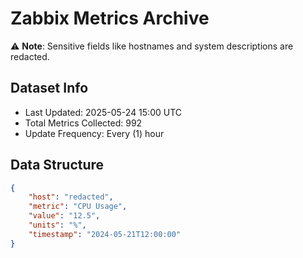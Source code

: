 # Zabbix Metrics Archive

⚠️ **Note**: Sensitive fields like hostnames and system descriptions are redacted.

## Dataset Info
- Last Updated: 2025-05-24 15:00 UTC
- Total Metrics Collected: 992
- Update Frequency: Every (1) hour

## Data Structure
```json
{
    "host": "redacted",
    "metric": "CPU Usage",
    "value": "12.5",
    "units": "%",
    "timestamp": "2024-05-21T12:00:00"
}
```
